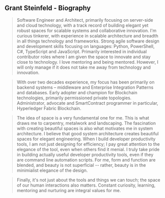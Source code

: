 ## Grant Steinfeld - Biography


> Software Engineer and Architect, primarily focusing on server-side and cloud technology, with a track record of building elegant yet robust spaces for scalable systems and collaborative innovation. I'm curious tinkerer, with experience in scalable architecture and breadth in all things technology and frameworks. Strong agile software design and development skills focusing on languages: Python, PowerShell, C#, TypeScript and JavaScript. Primarily interested in individual contributor roles where I am given the space to innovate and stay close to technology. I love mentoring and being mentored. However, I will only manage if it does not take me away from technology and innovation.

> With over two decades experience, my focus has been primarily on backend systems – middleware and Enterprise Integration Patterns and databases.  Early adopter and champion for Blockchain technologies, primarily permissioned private topologies. Administrator, advocate and SmartContract programmer in particular, Hyperledger Fabric Blockchain.


> The idea of space is a very fundamental one for me. This is what draws me to carpentry, metalwork and landscaping. The fascination with creating beautiful spaces is also what motivates me in system architecture. I believe that good system architecture creates beautiful spaces for elegant engineering. When I build developer productivity tools, I am not just designing for efficiency; I pay great attention to the elegance of the tool, even when others find it menial. I truly take pride in building actually useful developer productivity tools, even if they are command line automation scripts. For me, form and function are blended, and beauty is not superficial -- rather, beauty is in the minimialist elegance of the design. 

> Finally, it's not just about the tools and things we can touch; the space of our human interactions also matters. Constant curiosity, learning, mentoring and nurturing are integral values for me.



